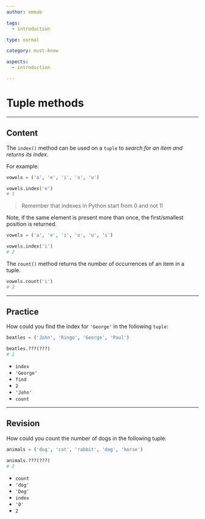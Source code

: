```yaml
---
author: emmab

tags:
  - introduction

type: normal

category: must-know

aspects:
  - introduction

---
```


# Tuple methods

---
## Content

The `index()` method can be used on a `tuple` to *search for an item and returns its index*.

For example:

```python
vowels = ('a', 'e', 'i', 'o', 'u')

vowels.index('e')
# 1
```

> Remember that indexes in Python start from 0 and not 1!

Note, if the same element is present more than once, the first/smallest position is returned.

```python
vowels = ('a', 'e', 'i', 'o', 'u', 'i')

vowels.index('i')
# 2
```

The `count()` method returns the number of occurrences of an item in a tuple.

```python
vowels.count('i')
# 2
```

---
## Practice

How could you find the index for `'George'` in the following `tuple`:

```python
beatles = ('John', 'Ringo', 'George', 'Paul')

beatles.???(???)
# 2
```

* `index`
* `'George'`
* `find`
* `2`
* `'John'`
* `count`

---
## Revision

How could you count the number of dogs in the following tuple:

```python
animals = ('dog', 'cat', 'rabbit', 'dog', 'horse')

animals.???(???)
# 2
```

* `count`
* `'dog'`
* `'Dog'`
* `index`
* `'0'`
* `2`